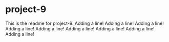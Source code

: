 # project-9

This is the readme for project-9.
Adding a line!
Adding a line!
Adding a line!
Adding a line!
Adding a line!
Adding a line!
Adding a line!
Adding a line!
Adding a line!
